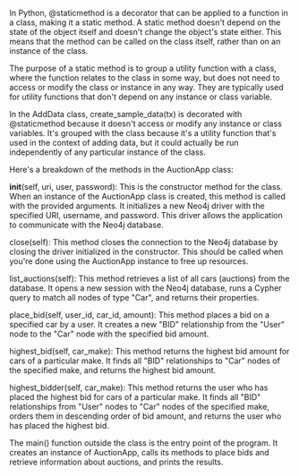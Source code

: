 In Python, @staticmethod is a decorator that can be applied to a function in a class, making it a static method. A static method doesn't depend on the state of the object itself and doesn't change the object's state either. This means that the method can be called on the class itself, rather than on an instance of the class.

The purpose of a static method is to group a utility function with a class, where the function relates to the class in some way, but does not need to access or modify the class or instance in any way. They are typically used for utility functions that don't depend on any instance or class variable.

In the AddData class, create_sample_data(tx) is decorated with @staticmethod because it doesn't access or modify any instance or class variables. It's grouped with the class because it's a utility function that's used in the context of adding data, but it could actually be run independently of any particular instance of the class.

Here's a breakdown of the methods in the AuctionApp class:

__init__(self, uri, user, password): This is the constructor method for the class. When an instance of the AuctionApp class is created, this method is called with the provided arguments. It initializes a new Neo4j driver with the specified URI, username, and password. This driver allows the application to communicate with the Neo4j database.

close(self): This method closes the connection to the Neo4j database by closing the driver initialized in the constructor. This should be called when you're done using the AuctionApp instance to free up resources.

list_auctions(self): This method retrieves a list of all cars (auctions) from the database. It opens a new session with the Neo4j database, runs a Cypher query to match all nodes of type "Car", and returns their properties.

place_bid(self, user_id, car_id, amount): This method places a bid on a specified car by a user. It creates a new "BID" relationship from the "User" node to the "Car" node with the specified bid amount.

highest_bid(self, car_make): This method returns the highest bid amount for cars of a particular make. It finds all "BID" relationships to "Car" nodes of the specified make, and returns the highest bid amount.

highest_bidder(self, car_make): This method returns the user who has placed the highest bid for cars of a particular make. It finds all "BID" relationships from "User" nodes to "Car" nodes of the specified make, orders them in descending order of bid amount, and returns the user who has placed the highest bid.

The main() function outside the class is the entry point of the program. It creates an instance of AuctionApp, calls its methods to place bids and retrieve information about auctions, and prints the results.

